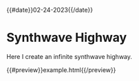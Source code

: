 {{#date}}02-24-2023{{/date}}
# Synthwave Highway
Here I create an infinite synthwave highway.

{{#preview}}example.html{{/preview}}
